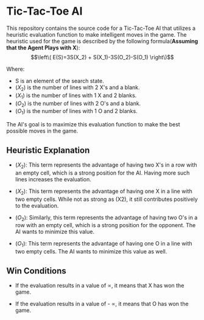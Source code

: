 # Tic-Tac-Toe AI

This repository contains the source code for a Tic-Tac-Toe AI that utilizes a heuristic evaluation function to make intelligent moves in the game. The heuristic used for the game is described by the following formula(**Assuming that the Agent Plays with X**):
$$\left\( E(S)=3S(X_2) + S(X_1)-3S(O_2)-S(O_1) \right\)$$

Where:
- S is an element of the search state.
- $(X_2)$ is the number of lines with 2 X's and a blank.
- $(X_1)$ is the number of lines with 1 X and 2 blanks.
- $(O_2)$ is the number of lines with 2 O's and a blank.
- $(O_1)$ is the number of lines with 1 O and 2 blanks.

The AI's goal is to maximize this evaluation function to make the best possible moves in the game.

## Heuristic Explanation

- $(X_2)$: This term represents the advantage of having two X's in a row with an empty cell, which is a strong position for the AI. Having more such lines increases the evaluation.

- $(X_2)$: This term represents the advantage of having one X in a line with two empty cells. While not as strong as \(X2\), it still contributes positively to the evaluation.

- $(O_2)$: Similarly, this term represents the advantage of having two O's in a row with an empty cell, which is a strong position for the opponent. The AI wants to minimize this value.

- $(O_1)$: This term represents the advantage of having one O in a line with two empty cells. The AI wants to minimize this value as well.

## Win Conditions

- If the evaluation results in a value of  $\propto$, it means that X has won the game.

- If the evaluation results in a value of - $\propto$, it means that O has won the game.
